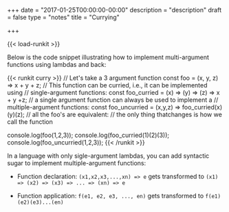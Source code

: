 +++
date = "2017-01-25T00:00:00-00:00"
description = "description"
draft = false
type = "notes"
title = "Currying"

+++

{{< load-runkit >}}

Below is the code snippet illustrating how to implement multi-argument functions using lambdas and back:

{{< runkit curry >}}
// Let's take a 3 argument function
const foo = (x, y, z) => x + y + z;
// This function can be curried, i.e., it can be implemented using
// single-argument functions:
const foo_curried = (x) => (y) => (z) => x + y +z;
// a single argument function can always be used to implement a
// multiple-argument functions:
const foo_uncurried = (x,y,z) => foo_curried(x)(y)(z);
// all the foo's are equivalent:
// the only thing thatchanges is how we call the function

console.log(foo(1,2,3));
console.log(foo_curried(1)(2)(3));
console.log(foo_uncurried(1,2,3));
{{< /runkit >}}


In a language with only sigle-argument lambdas, you can add syntactic sugar to
implement multiple-argument functions:

- Function declaration: `(x1,x2,x3,...,xn) => e` gets transformed to `(x1) => (x2) => (x3) => ... => (xn) => e`

- Function application: `f(e1, e2, e3, ..., en)` gets transformed to `f(e1)(e2)(e3)...(en)`

